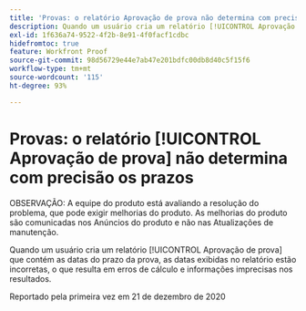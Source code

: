 ```yaml
---
title: 'Provas: o relatório Aprovação de prova não determina com precisão os prazos'
description: Quando um usuário cria um relatório [!UICONTROL Aprovação de prova] que contém as datas do prazo da prova, as datas exibidas no relatório estão incorretas, o que resulta em erros de cálculo e informações imprecisas nos resultados.
exl-id: 1f636a74-9522-4f2b-8e91-4f0facf1cdbc
hidefromtoc: true
feature: Workfront Proof
source-git-commit: 98d56729e44e7ab47e201bdfc00db8d40c5f15f6
workflow-type: tm+mt
source-wordcount: '115'
ht-degree: 93%

---
```


# Provas: o relatório [!UICONTROL Aprovação de prova] não determina com precisão os prazos

<!--Converted to story-->

OBSERVAÇÃO: A equipe do produto está avaliando a resolução do problema, que pode exigir melhorias do produto. As melhorias do produto são comunicadas nos Anúncios do produto e não nas Atualizações de manutenção.

Quando um usuário cria um relatório [!UICONTROL Aprovação de prova] que contém as datas do prazo da prova, as datas exibidas no relatório estão incorretas, o que resulta em erros de cálculo e informações imprecisas nos resultados.

Reportado pela primeira vez em 21 de dezembro de 2020
